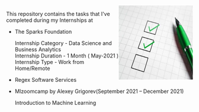 <img align="right" width="200" height="200" src="https://github.com/Tejasvani8/Internship-Tasks/blob/main/task.jpg">

This repository contains the tasks that I've completed during my Internships at 

  - The Sparks Foundation
  
     Internship Category - Data Science and Business Analytics <br />
     Internship Duration - 1 Month ( May-2021 ) <br />
     Internship Type - Work from Home/Remote
  
  
  - Regex Software Services 
  


  - Mlzoomcamp by Alexey Grigorev(September 2021 – December 2021)
     
     Introduction to Machine Learning 
   
    
